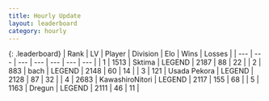 ```yaml
---
title: Hourly Update
layout: leaderboard
category: hourly
---
```


{: .leaderboard}
| Rank | LV | Player | Division | Elo | Wins | Losses |
| --- | --- | --- | --- | --- | --- | --- |
| <span data-change="0">1</span> | 1513 | <span title="ID: 353063">Sktima</span> | LEGEND | <span data-change="0">2187</span> | <span data-change="0">88</span> | <span data-change="0">22</span> |
| <span data-change="0">2</span> | 883 | <span title="ID: 281795">bach</span> | LEGEND | <span data-change="-10">2148</span> | <span data-change="0">60</span> | <span data-change="1">14</span> |
| <span data-change="0">3</span> | 121 | <span title="ID: 641994">Usada Pekora</span> | LEGEND | <span data-change="5">2128</span> | <span data-change="2">87</span> | <span data-change="1">32</span> |
| <span data-change="0">4</span> | 2683 | <span title="ID: 164871">KawashiroNitori</span> | LEGEND | <span data-change="0">2117</span> | <span data-change="0">155</span> | <span data-change="0">68</span> |
| <span data-change="0">5</span> | 1163 | <span title="ID: 337810">Dregun</span> | LEGEND | <span data-change="3">2111</span> | <span data-change="3">46</span> | <span data-change="2">11</span> |